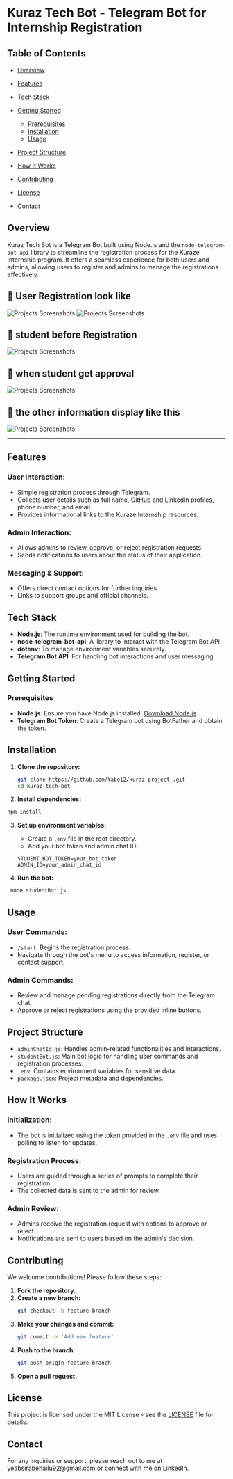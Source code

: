# Kuraz Tech Bot - Telegram Bot for Internship Registration

<!-- Add a logo or banner image if available -->

## Table of Contents
- [Overview](#overview)
- [Features](#features)
- [Tech Stack](#tech-stack)
- [Getting Started](#getting-started)
  - [Prerequisites](#prerequisites)
  - [Installation](#installation)
  - [Usage](#usage)
- [Project Structure](#project-structure)
- [How It Works](#how-it-works)
  
- [Contributing](#contributing)
- [License](#license)
- [Contact](#contact)

## Overview
Kuraz Tech Bot is a Telegram Bot built using Node.js and the `node-telegram-bot-api` library to streamline the registration process for the Kuraze Internship program. It offers a seamless experience for both users and admins, allowing users to register and admins to manage the registrations effectively.
## 📸 User Registration look like 
![Projects Screenshots](./utils/image/a.png)
![Projects Screenshots](./utils/image/b.png)
## 📸 student before Registration 
![Projects Screenshots](./utils/image/c.jpg)
## 📸 when student get approval
![Projects Screenshots](./utils/image/d.png)
## 📸 the other information display like this 
![Projects Screenshots](./utils/image/e.png)



---

## Features

### User Interaction:
- Simple registration process through Telegram.
- Collects user details such as full name, GitHub and LinkedIn profiles, phone number, and email.
- Provides informational links to the Kuraze Internship resources.

### Admin Interaction:
- Allows admins to review, approve, or reject registration requests.
- Sends notifications to users about the status of their application.

### Messaging & Support:
- Offers direct contact options for further inquiries.
- Links to support groups and official channels.

## Tech Stack
- **Node.js**: The runtime environment used for building the bot.
- **node-telegram-bot-api**: A library to interact with the Telegram Bot API.
- **dotenv**: To manage environment variables securely.
- **Telegram Bot API**: For handling bot interactions and user messaging.

## Getting Started

### Prerequisites
- **Node.js**: Ensure you have Node.js installed. [Download Node.js](https://nodejs.org/)
- **Telegram Bot Token**: Create a Telegram bot using BotFather and obtain the token.
## Installation

1. **Clone the repository:**

   ```bash
   git clone https://github.com/Yabe12/kuraz-project-.git
   cd kuraz-tech-bot
   ```

2. **Install dependencies:**
  ```bash
  npm install
   ```

3. **Set up environment variables:**

   - Create a `.env` file in the root directory.
   - Add your bot token and admin chat ID:

   ```env
   STUDENT_BOT_TOKEN=your_bot_token
   ADMIN_ID=your_admin_chat_id
   ```
4. **Run the bot:**
```bash
 node studentBot.js
```
## Usage

### User Commands:
- `/start`: Begins the registration process.
- Navigate through the bot's menu to access information, register, or contact support.

### Admin Commands:
- Review and manage pending registrations directly from the Telegram chat.
- Approve or reject registrations using the provided inline buttons.

## Project Structure
- `adminChatId.js`: Handles admin-related functionalities and interactions.
- `studentBot.js`: Main bot logic for handling user commands and registration processes.
- `.env`: Contains environment variables for sensitive data.
- `package.json`: Project metadata and dependencies.

## How It Works

### Initialization:
- The bot is initialized using the token provided in the `.env` file and uses polling to listen for updates.

### Registration Process:
- Users are guided through a series of prompts to complete their registration.
- The collected data is sent to the admin for review.

### Admin Review:
- Admins receive the registration request with options to approve or reject.
- Notifications are sent to users based on the admin's decision.

## Contributing

We welcome contributions! Please follow these steps:

1. **Fork the repository.**
2. **Create a new branch:**
   ```bash
   git checkout -b feature-branch
   ```
3. **Make your changes and commit:**
   ```bash
   git commit -m 'Add new feature'
   ```
4. **Push to the branch:**
   ```bash
   git push origin feature-branch
   ```
5. **Open a pull request.**
## License


This project is licensed under the MIT License - see the [LICENSE](../LICENSE.md) file for details.

## Contact

For any inquiries or support, please reach out to me at [yeabsirabehailu92@gmail.com](mailto:yeabsirabehailu92@gmail.com) or connect with me on [LinkedIn](https://www.linkedin.com/in/yeabsira-behailu-19504b285/).


